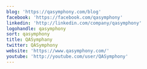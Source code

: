 ```yaml
---
blog: 'https://qasymphony.com/blog'
facebook: 'https://facebook.com/qasymphony'
linkedin: 'http://linkedin.com/company/qasymphony'
logohandle: qasymphony
sort: qasymphony
title: QASymphany
twitter: QASymphony
website: 'https://www.qasymphony.com/'
youtube: 'http://youtube.com/user/QASymphony'
---
```

